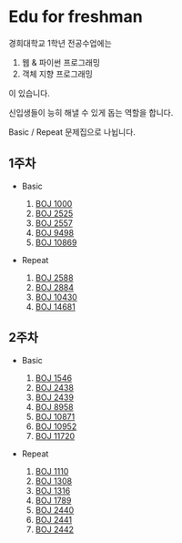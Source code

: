 # Edu for freshman

경희대학교 1학년 전공수업에는 <br>
1. 웹 & 파이썬 프로그래밍
2. 객체 지향 프로그래밍

이 있습니다.

신입생들이 능히 해낼 수 있게 돕는 역할을 합니다.

Basic / Repeat 문제집으로 나뉩니다.

## 1주차

- Basic
    1. [BOJ 1000](https://www.acmicpc.net/problem/1000)
    2. [BOJ 2525](https://www.acmicpc.net/problem/2525)
    3. [BOJ 2557](https://www.acmicpc.net/problem/2557)
    4. [BOJ 9498](https://www.acmicpc.net/problem/9498)
    5. [BOJ 10869](https://www.acmicpc.net/problem/10869)

- Repeat
    1. [BOJ 2588](https://www.acmicpc.net/problem/2588)
    2. [BOJ 2884](https://www.acmicpc.net/problem/2884)
    3. [BOJ 10430](https://www.acmicpc.net/problem/10430)
    4. [BOJ 14681](https://www.acmicpc.net/problem/14681)


## 2주차

- Basic
    1. [BOJ 1546](https://www.acmicpc.net/problem/1546)
    2. [BOJ 2438](https://www.acmicpc.net/problem/2438)
    3. [BOJ 2439](https://www.acmicpc.net/problem/2439)
    4. [BOJ 8958](https://www.acmicpc.net/problem/8958)
    5. [BOJ 10871](https://www.acmicpc.net/problem/10871)
    6. [BOJ 10952](https://www.acmicpc.net/problem/10952)
    7. [BOJ 11720](https://www.acmicpc.net/problem/11720)

- Repeat
    1. [BOJ 1110](https://www.acmicpc.net/problem/1110)
    2. [BOJ 1308](https://www.acmicpc.net/problem/1308)
    3. [BOJ 1316](https://www.acmicpc.net/problem/1316)
    4. [BOJ 1789](https://www.acmicpc.net/problem/1789)
    5. [BOJ 2440](https://www.acmicpc.net/problem/2440)
    6. [BOJ 2441](https://www.acmicpc.net/problem/2441)
    7. [BOJ 2442](https://www.acmicpc.net/problem/2442)


